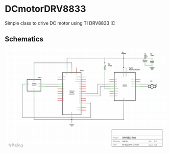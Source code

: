 # DCmotorDRV8833
Simple class to drive DC motor using TI DRV8833 IC

## Schematics
![alt text](doc/schematics.png "Schematics")

